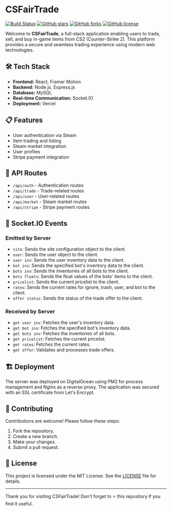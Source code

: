 # CSFairTrade

[![Build Status](https://img.shields.io/badge/build-passing-brightgreen)](https://github.com/RaymondSWE/CSFairTrade/actions)
[![GitHub stars](https://img.shields.io/github/stars/RaymondSWE/CSFairTrade)](https://github.com/RaymondSWE/CSFairTrade/stargazers)
[![GitHub forks](https://img.shields.io/github/forks/RaymondSWE/CSFairTrade)](https://github.com/RaymondSWE/CSFairTrade/network)
[![GitHub license](https://img.shields.io/github/license/RaymondSWE/CSFairTrade)](https://github.com/RaymondSWE/CSFairTrade/blob/main/LICENSE)

Welcome to **CSFairTrade**, a full-stack application enabling users to trade, sell, and buy in-game items from CS2 (Counter-Strike 2). This platform provides a secure and seamless trading experience using modern web technologies.


## 🛠️ Tech Stack

- **Frontend:** React, Framer Motion
- **Backend:** Node.js, Express.js
- **Database:** MySQL
- **Real-time Communication:** Socket.IO
- **Deployment:** Vercel

## 📋 Features

- User authentication via Steam
- Item trading and listing
- Steam market integration
- User profiles
- Stripe payment integration

## 🔧 API Routes

- `/api/auth` - Authentication routes
- `/api/trade` - Trade-related routes
- `/api/user` - User-related routes
- `/api/market` - Steam market routes
- `/api/stripe` - Stripe payment routes

## 🔄 Socket.IO Events

### Emitted by Server

- `site`: Sends the site configuration object to the client.
- `user`: Sends the user object to the client.
- `user inv`: Sends the user inventory data to the client.
- `bot inv`: Sends the specified bot's inventory data to the client.
- `bots inv`: Sends the inventories of all bots to the client.
- `bots floats`: Sends the float values of the bots' items to the client.
- `pricelist`: Sends the current pricelist to the client.
- `rates`: Sends the current rates for ignore, trash, user, and bot to the client.
- `offer status`: Sends the status of the trade offer to the client.

### Received by Server

- `get user inv`: Fetches the user's inventory data.
- `get bot inv`: Fetches the specified bot's inventory data.
- `get bots inv`: Fetches the inventories of all bots.
- `get pricelist`: Fetches the current pricelist.
- `get rates`: Fetches the current rates.
- `get offer`: Validates and processes trade offers.

## 🏗️ Deployment

The server was deployed on DigitalOcean using PM2 for process management and Nginx as a reverse proxy. The application was secured with an SSL certificate from Let's Encrypt.

## 🤝 Contributing

Contributions are welcome! Please follow these steps:

1. Fork the repository.
2. Create a new branch.
3. Make your changes.
4. Submit a pull request.


## 📄 License

This project is licensed under the MIT License. See the [LICENSE](LICENSE) file for details.

---

Thank you for visiting CSFairTrade! Don't forget to ⭐ this repository if you find it useful.
